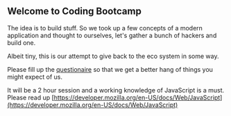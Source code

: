 ## Welcome to Coding Bootcamp
The idea is to build stuff. So we took up a few concepts of a modern application and thought to ourselves, let's gather a bunch of hackers and build one.

Albeit tiny, this is our attempt to give back to the eco system in some way. 

Please fill up the [questionaire](https://goo.gl/forms/l6XTY2CISpEx2Vz02) so that we get a better hang of things you might expect of us.

It will be a 2 hour session and a working knowledge of JavaScript is a must. Please read up [https://developer.mozilla.org/en-US/docs/Web/JavaScript](https://developer.mozilla.org/en-US/docs/Web/JavaScript)
